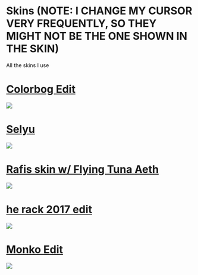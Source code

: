 # Skins (NOTE: I CHANGE MY CURSOR VERY FREQUENTLY, SO THEY MIGHT NOT BE THE ONE SHOWN IN THE SKIN)
All the skins I use
# [Colorbog Edit ](https://rektygon.s-ul.eu/j7ChbvC2)
![](https://i.imgur.com/kqr6iUy.jpg)
<br>
# [Selyu](https://rektygon.s-ul.eu/jwcqinVI)
![](https://i.imgur.com/uwfrsMO.jpg)
<br>
# [Rafis skin w/ Flying Tuna Aeth](https://rektygon.s-ul.eu/WUFtnddq)
![](https://i.imgur.com/bnsAgHU.jpg)
<br>
# [he rack 2017 edit](https://rektygon.s-ul.eu/L9wppK4i)
![](https://i.imgur.com/RjZ45VI.jpg)
<br>
# [Monko Edit](https://cdn.discordapp.com/attachments/780511986462359633/783520372003045386/MonkoEdit.osk)
![](https://i.imgur.com/8tXwDP0.jpg)
<br>

 


